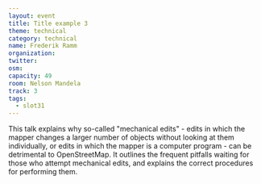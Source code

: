 ```yaml
---
layout: event
title: Title example 3
theme: technical
category: technical
name: Frederik Ramm
organization:
twitter:
osm:
capacity: 49
room: Nelson Mandela
track: 3
tags:
  - slot31
---
```

This talk explains why so-called "mechanical edits" - edits in which the mapper changes a larger number of objects without looking at them individually, or edits in which the mapper is a computer program - can be detrimental to OpenStreetMap. It outlines the frequent pitfalls waiting for those who attempt mechanical edits, and explains the correct procedures for performing them.
